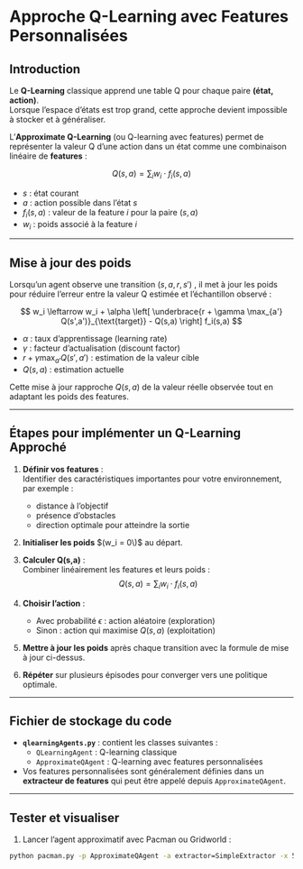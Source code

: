 # Approche Q-Learning avec Features Personnalisées

## Introduction

Le **Q-Learning** classique apprend une table Q pour chaque paire **(état, action)**.  
Lorsque l’espace d’états est trop grand, cette approche devient impossible à stocker et à généraliser.  

L’**Approximate Q-Learning** (ou Q-learning avec features) permet de représenter la valeur Q d’une action dans un état comme une combinaison linéaire de **features** :

$$
Q(s, a) = \sum_i w_i \cdot f_i(s, a)
$$

- $s$ : état courant  
- $a$ : action possible dans l’état $s$  
- $f_i(s, a)$ : valeur de la feature $i$ pour la paire $(s,a)$  
- $w_i$ : poids associé à la feature $i$
 

---

## Mise à jour des poids

Lorsqu’un agent observe une transition $(s, a, r, s')$
, il met à jour les poids pour réduire l’erreur entre la valeur Q estimée et l’échantillon observé :

$$
w_i \leftarrow w_i + \alpha \left[ \underbrace{r + \gamma \max_{a'} Q(s',a')}_{\text{target}} - Q(s,a) \right] f_i(s,a)
$$

- $\alpha$ : taux d’apprentissage (learning rate)  
- $\gamma$ : facteur d’actualisation (discount factor)  
- $r + \gamma \max_{a'} Q(s',a')$ : estimation de la valeur cible  
- $Q(s,a)$ : estimation actuelle
 

Cette mise à jour rapproche $Q(s,a)$
 de la valeur réelle observée tout en adaptant les poids des features.

---

## Étapes pour implémenter un Q-Learning Approché

1. **Définir vos features** :  
   Identifier des caractéristiques importantes pour votre environnement, par exemple :  
   - distance à l’objectif  
   - présence d’obstacles  
   - direction optimale pour atteindre la sortie  

2. **Initialiser les poids** $(w_i = 0\)$ au départ.  

3. **Calculer Q(s,a)** :  
   Combiner linéairement les features et leurs poids :  
   $$Q(s, a) = \sum_i w_i \cdot f_i(s, a)$$

4. **Choisir l’action** :  
   - Avec probabilité $\epsilon$ : action aléatoire (exploration)  
   - Sinon : action qui maximise $Q(s,a)$ (exploitation)
 

5. **Mettre à jour les poids** après chaque transition avec la formule de mise à jour ci-dessus.

6. **Répéter** sur plusieurs épisodes pour converger vers une politique optimale.

---

## Fichier de stockage du code

- **`qlearningAgents.py`** : contient les classes suivantes :  
  - `QLearningAgent` : Q-learning classique  
  - `ApproximateQAgent` : Q-learning avec features personnalisées  
- Vos features personnalisées sont généralement définies dans un **extracteur de features** qui peut être appelé depuis `ApproximateQAgent`.

---

## Tester et visualiser

1. Lancer l’agent approximatif avec Pacman ou Gridworld :

```bash
python pacman.py -p ApproximateQAgent -a extractor=SimpleExtractor -x 50 -n 1000
